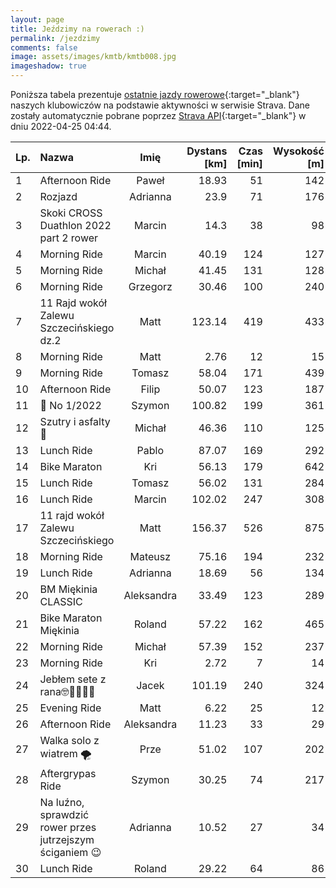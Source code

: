 ```yaml
---
layout: page
title: Jeździmy na rowerach :)
permalink: /jezdzimy
comments: false
image: assets/images/kmtb/kmtb008.jpg
imageshadow: true
---
```


Poniższa tabela prezentuje [ostatnie jazdy rowerowe](https://www.strava.com/clubs/336381){:target="_blank"} naszych klubowiczów na podstawie aktywności w serwisie Strava. Dane zostały automatycznie pobrane poprzez [Strava API](https://developers.strava.com/docs/reference/#api-Clubs-getClubActivitiesById){:target="_blank"} w dniu 2022-04-25 04:44.

Lp. | Nazwa | Imię | Dystans [km] | Czas [min] | Wysokość [m]
:--- | :--- | :---: | ---: | ---: | ---:
1|Afternoon Ride|Paweł|18.93|51|142
2|Rozjazd |Adrianna|23.9|71|176
3|Skoki CROSS Duathlon 2022 part 2 rower|Marcin|14.3|38|98
4|Morning Ride|Marcin|40.19|124|127
5|Morning Ride|Michał|41.45|131|128
6|Morning Ride|Grzegorz|30.46|100|240
7|11 Rajd wokół Zalewu Szczecińskiego dz.2|Matt|123.14|419|433
8|Morning Ride|Matt|2.76|12|15
9|Morning Ride|Tomasz|58.04|171|439
10|Afternoon Ride|Filip|50.07|123|187
11|💯 No 1/2022|Szymon|100.82|199|361
12|Szutry i asfalty 💨|Michał|46.36|110|125
13|Lunch Ride|Pablo|87.07|169|292
14|Bike Maraton |Kri|56.13|179|642
15|Lunch Ride|Tomasz|56.02|131|284
16|Lunch Ride|Marcin|102.02|247|308
17|11 rajd wokół Zalewu Szczecińskiego  |Matt|156.37|526|875
18|Morning Ride|Mateusz|75.16|194|232
19|Lunch Ride|Adrianna|18.69|56|134
20|BM Miękinia CLASSIC |Aleksandra|33.49|123|289
21|Bike Maraton Miękinia|Roland|57.22|162|465
22|Morning Ride|Michał|57.39|152|237
23|Morning Ride|Kri|2.72|7|14
24|Jebłem sete z rana🤓🥸😎🤸‍♂️|Jacek|101.19|240|324
25|Evening Ride|Matt|6.22|25|12
26|Afternoon Ride|Aleksandra|11.23|33|29
27|Walka solo z wiatrem 🌪|Prze|51.02|107|202
28|Aftergrypas Ride|Szymon|30.25|74|217
29|Na luźno, sprawdzić rower przes jutrzejszym ściganiem 😉|Adrianna|10.52|27|34
30|Lunch Ride|Roland|29.22|64|86

